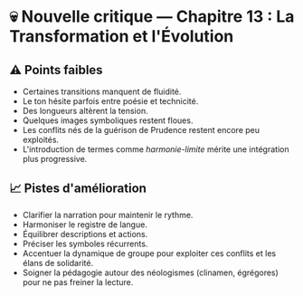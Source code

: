 # 💀 Nouvelle critique — Chapitre 13 : La Transformation et l'Évolution

## ⚠️ Points faibles
- Certaines transitions manquent de fluidité.
- Le ton hésite parfois entre poésie et technicité.
- Des longueurs altèrent la tension.
- Quelques images symboliques restent floues.
- Les conflits nés de la guérison de Prudence restent encore peu exploités.
- L'introduction de termes comme *harmonie-limite* mérite une intégration plus progressive.

## 📈 Pistes d'amélioration
- Clarifier la narration pour maintenir le rythme.
- Harmoniser le registre de langue.
- Équilibrer descriptions et actions.
- Préciser les symboles récurrents.
- Accentuer la dynamique de groupe pour exploiter ces conflits et les élans de solidarité.
- Soigner la pédagogie autour des néologismes (clinamen, égrégores) pour ne pas freiner la lecture.
